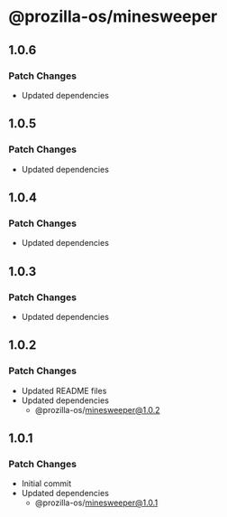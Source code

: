 # @prozilla-os/minesweeper

## 1.0.6

### Patch Changes

- Updated dependencies

## 1.0.5

### Patch Changes

- Updated dependencies

## 1.0.4

### Patch Changes

- Updated dependencies

## 1.0.3

### Patch Changes

- Updated dependencies

## 1.0.2

### Patch Changes

- Updated README files
- Updated dependencies
  - @prozilla-os/minesweeper@1.0.2

## 1.0.1

### Patch Changes

- Initial commit
- Updated dependencies
  - @prozilla-os/minesweeper@1.0.1
